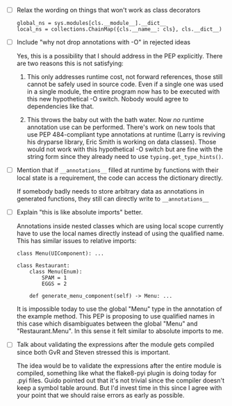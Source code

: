 - [ ] Relax the wording on things that won't work as class decorators
    ```
    global_ns = sys.modules[cls.__module__].__dict__
    local_ns = collections.ChainMap({cls.__name__: cls}, cls.__dict__)
    ```

- [ ] Include "why not drop annotations with -O" in rejected ideas

    Yes, this is a possibility that I should address in the PEP explicitly.
    There are two reasons this is not satisfying:

    1. This only addresses runtime cost, not forward references, those still
    cannot be safely used in source code. Even if a single one was used in a
    single module, the entire program now has to be executed with this new
    hypothetical -O switch. Nobody would agree to dependencies like that.

    2. This throws the baby out with the bath water. Now *no* runtime annotation
    use can be performed. There's work on new tools that use PEP 484-compliant
    type annotations at runtime (Larry is reviving his dryparse library, Eric
    Smith is working on data classes). Those would not work with this
    hypothetical -O switch but are fine with the string form since they already
    need to use `typing.get_type_hints()`.

- [ ] Mention that if `__annotations__` filled at runtime by functions with
  their local state is a requirement, the code can access the dictionary directly.

  If somebody badly needs to store arbitrary data as annotations in generated
  functions, they still can directly write to `__annotations__`

- [ ] Explain "this is like absolute imports" better.

  Annotations inside nested classes which are using local scope currently have
  to use the local names directly instead of using the qualified name. This has
  similar issues to relative imports:

  ```
  class Menu(UIComponent): ...

  class Restaurant:
      class Menu(Enum):
          SPAM = 1
          EGGS = 2

      def generate_menu_component(self) -> Menu: ...
  ```

  It is impossible today to use the global "Menu" type in the annotation of the
  example method. This PEP is proposing to use qualified names in this case
  which disambiguates between the global "Menu" and "Restaurant.Menu". In this
  sense it felt similar to absolute imports to me.

- [ ] Talk about validating the expressions after the module gets compiled
  since both GvR and Steven stressed this is important.

  The idea would be to validate the expressions after the entire module is
  compiled, something like what the flake8-pyi plugin is doing today for .pyi
  files. Guido pointed out that it's not trivial since the compiler doesn't keep
  a symbol table around. But I'd invest time in this since I agree with your
  point that we should raise errors as early as possible.
